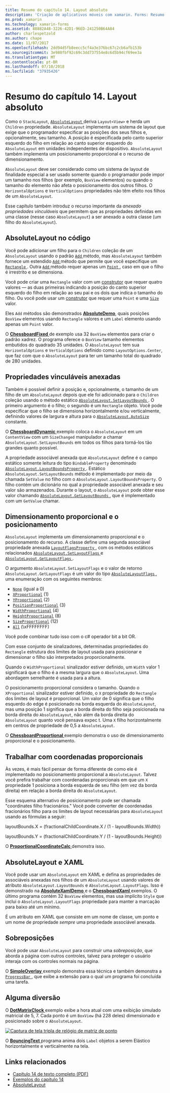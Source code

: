 ```yaml
---
title: Resumo do capítulo 14. Layout absoluto
description: 'Criação de aplicativos móveis com xamarin. Forms: Resumo do capítulo 14. Layout absoluto'
ms.prod: xamarin
ms.technology: xamarin-forms
ms.assetid: 88882A48-3226-42D1-96ED-241250B64A84
author: charlespetzold
ms.author: chape
ms.date: 11/07/2017
ms.openlocfilehash: 2dd94d5fb8eecc5cf4a3e376bc67c2cb6afb153b
ms.sourcegitcommit: 3e980fbf92c69c3dd737554e8c6d5b94cf69ee3a
ms.translationtype: MT
ms.contentlocale: pt-BR
ms.lasthandoff: 07/10/2018
ms.locfileid: "37935426"
---
```

# <a name="summary-of-chapter-14-absolute-layout"></a>Resumo do capítulo 14. Layout absoluto

Como o `StackLayout`, [ `AbsoluteLayout` ](https://developer.xamarin.com/api/type/Xamarin.Forms.AbsoluteLayout/) deriva `Layout<View>` e herda um `Children` propriedade. `AbsoluteLayout` implementa um sistema de layout que exige que o programador especificar as posições dos seus filhos e, opcionalmente, seu tamanho. A posição é especificada pelo canto superior esquerdo do filho em relação ao canto superior esquerdo do `AbsoluteLayout` em unidades independentes de dispositivo. `AbsoluteLayout` também implementa um posicionamento proporcional e o recurso de dimensionamento.

`AbsoluteLayout` deve ser considerado como um sistema de layout de finalidade especial a ser usado somente quando o programador pode impor um tamanho nos filhos (por exemplo, `BoxView` elementos) ou quando o tamanho do elemento não afeta o posicionamento dos outros filhos. O `HorizontalOptions` e `VerticalOptions` propriedades não têm efeito nos filhos de um `AbsoluteLayout`.

Esse capítulo também introduz o recurso importante da *anexado propriedades vinculáveis* que permitem que as propriedades definidas em uma classe (nesse caso `AbsoluteLayout`) a ser anexado a outra classe (um filho do `AbsoluteLayout`).

## <a name="absolutelayout-in-code"></a>AbsoluteLayout no código

Você pode adicionar um filho para o `Children` coleção de um `AbsoluteLayout` usando o padrão [ `Add` ](https://developer.xamarin.com/api/member/System.Collections.Generic.ICollection%3CT%3E.Add/p/T/) método, mas `AbsoluteLayout` também fornece um estendido [ `Add` ](https://developer.xamarin.com/api/member/Xamarin.Forms.AbsoluteLayout+IAbsoluteList%3CT%3E.Add/p/Xamarin.Forms.View/Xamarin.Forms.Rectangle/Xamarin.Forms.AbsoluteLayoutFlags/) método que permite que você especifique um [ `Rectangle` ](https://developer.xamarin.com/api/type/Xamarin.Forms.Rectangle/). Outra [ `Add` ](https://developer.xamarin.com/api/member/Xamarin.Forms.AbsoluteLayout+IAbsoluteList%3CT%3E.Add/p/Xamarin.Forms.View/Xamarin.Forms.Point/) método requer apenas um [ `Point` ](https://developer.xamarin.com/api/type/Xamarin.Forms.Point/), caso em que o filho é irrestrito e se dimensiona.

Você pode criar uma `Rectangle` valor com um [construtor](https://developer.xamarin.com/api/constructor/Xamarin.Forms.Rectangle.Rectangle/p/System.Double/System.Double/System.Double/System.Double/) que requer quatro valores &mdash; as duas primeiras indicando a posição do canto superior esquerdo do filho em relação ao seu pai e os dois que indica o tamanho do filho. Ou você pode usar um [construtor](https://developer.xamarin.com/api/constructor/Xamarin.Forms.Rectangle.Rectangle/p/Xamarin.Forms.Point/Xamarin.Forms.Size/) que requer uma `Point` e uma [ `Size` ](https://developer.xamarin.com/api/type/Xamarin.Forms.Size/) valor.

Eles `Add` métodos são demonstrados [ **AbsoluteDemo**](https://github.com/xamarin/xamarin-forms-book-samples/tree/master/Chapter14/AbsoluteDemo), quais posições `BoxView` elementos usando `Rectangle` valores e um `Label` elemento usando apenas um `Point` valor.

O [ **ChessboardFixed** ](https://github.com/xamarin/xamarin-forms-book-samples/tree/master/Chapter14/ChessboardFixed) de exemplo usa 32 `BoxView` elementos para criar o padrão xadrez. O programa oferece o `BoxView` tamanho elementos embutidos do quadrado 35 unidades. O `AbsoluteLayout` tem sua `HorizontalOptions` e `VerticalOptions` definido como `LayoutOptions.Center`, que faz com que o `AbsoluteLayout` para ter um tamanho total do quadrado de 280 unidades.

## <a name="attached-bindable-properties"></a>Propriedades vinculáveis anexadas

Também é possível definir a posição e, opcionalmente, o tamanho de um filho de um `AbsoluteLayout` depois que ele foi adicionado para o `Children` coleção usando o método estático [ `AbsoluteLayout.SetLayoutBounds` ](https://developer.xamarin.com/api/member/Xamarin.Forms.AbsoluteLayout.SetLayoutBounds/p/Xamarin.Forms.BindableObject/Xamarin.Forms.Rectangle/). O primeiro argumento é o filho; o segundo é um `Rectangle` objeto. Você pode especificar que o filho se dimensiona horizontalmente e/ou verticalmente, definindo valores de largura e altura para o [ `AbsoluteLayout.AutoSize` ](https://developer.xamarin.com/api/property/Xamarin.Forms.AbsoluteLayout.AutoSize/) constante.

O [ **ChessboardDynamic** ](https://github.com/xamarin/xamarin-forms-book-samples/tree/master/Chapter14/ChessboardDynamic) exemplo coloca o `AbsoluteLayout` em um `ContentView` com um `SizeChanged` manipulador a chamar `AbsoluteLayout.SetLayoutBounds` em todos os filhos para torná-los tão grandes quanto possível.  

A propriedade associável anexada que `AbsoluteLayout` define é o campo estático somente leitura do tipo `BindableProperty` denominado [ `AbsoluteLayout.LayoutBoundsProperty` ](https://developer.xamarin.com/api/field/Xamarin.Forms.AbsoluteLayout.LayoutBoundsProperty/). Estático `AbsoluteLayout.SetLayoutBounds` método é implementado por meio da chamada `SetValue` no filho com o `AbsoluteLayout.LayoutBoundsProperty`. O filho contém um dicionário no qual a propriedade associável anexada e seu valor são armazenados. Durante o layout, o `AbsoluteLayout` pode obter esse valor chamando [ `AbsoluteLayout.GetLayoutBounds` ](https://developer.xamarin.com/api/member/Xamarin.Forms.AbsoluteLayout.GetLayoutBounds/p/Xamarin.Forms.BindableObject/), que é implementado com um `GetValue` chamar.

## <a name="proportional-sizing-and-positioning"></a>Dimensionamento proporcional e o posicionamento

`AbsoluteLayout` implementa um dimensionamento proporcional e o posicionamento do recurso. A classe define uma segunda associável propriedade anexada [ `LayoutFlagsProperty` ](https://developer.xamarin.com/api/field/Xamarin.Forms.AbsoluteLayout.LayoutFlagsProperty/), com os métodos estáticos relacionados [ `AbsoluteLayout.SetLayoutFlags` ](https://developer.xamarin.com/api/member/Xamarin.Forms.AbsoluteLayout.SetLayoutFlags/p/Xamarin.Forms.BindableObject/Xamarin.Forms.AbsoluteLayoutFlags/) e [ `AbsoluteLayout.GetLayoutFlags` ](https://developer.xamarin.com/api/member/Xamarin.Forms.AbsoluteLayout.GetLayoutFlags/p/Xamarin.Forms.BindableObject/).

O argumento `AbsoluteLayout.SetLayoutFlags` e o valor de retorno `AbsoluteLayout.GetLayoutFlags` é um valor do tipo [ `AbsoluteLayoutFlags` ](xref:Xamarin.Forms.AbsoluteLayoutFlags), uma enumeração com os seguintes membros:

- [`None`](xref:Xamarin.Forms.AbsoluteLayoutFlags.None) (igual a 0)
- [`XProportional`](xref:Xamarin.Forms.AbsoluteLayoutFlags.XProportional) (1)
- [`YProportional`](xref:Xamarin.Forms.AbsoluteLayoutFlags.YProportional) (2)
- [`PositionProportional`](xref:Xamarin.Forms.AbsoluteLayoutFlags.PositionProportional) (3)
- [`WidthProportional`](xref:Xamarin.Forms.AbsoluteLayoutFlags.WidthProportional) (4)
- [`HeightProportional`](xref:Xamarin.Forms.AbsoluteLayoutFlags.HeightProportional) (8)
- [`SizeProportional`](xref:Xamarin.Forms.AbsoluteLayoutFlags.SizeProportional) (12)
- [`All`](xref:Xamarin.Forms.AbsoluteLayoutFlags.All) (\xFFFFFFFF)

Você pode combinar tudo isso com o c# operador bit a bit OR.

Com esse conjunto de sinalizadores, determinadas propriedades do `Rectangle` estrutura dos limites de layout usada para posicionar e dimensionar o filho são interpretados proporcionalmente.

Quando o `WidthProportional` sinalizador estiver definido, um `Width` valor 1 significará que o filho é a mesma largura que o `AbsoluteLayout`. Uma abordagem semelhante é usada para a altura.

O posicionamento proporcional considera o tamanho. Quando o `XProportional` sinalizador estiver definido, o `X` propriedade do `Rectangle` dos limites de layout é proporcional. Um valor de 0 significa que o filho esquerdo do edge é posicionado na borda esquerda do `AbsoluteLayout`, mas uma posição 1 significa que a borda direita do filho seja posicionada na borda direita do `AbsoluteLayout`, não além da borda direita do `AbsoluteLayout` quanto você pensava expec t. Uma `X` filho horizontalmente em centros de propriedade de 0,5 a `AbsoluteLayout`.

O [ **ChessboardProportional** ](https://github.com/xamarin/xamarin-forms-book-samples/tree/master/Chapter14/ChessboardProportional) exemplo demonstra o uso de dimensionamento proporcional e o posicionamento.

## <a name="working-with-proportional-coordinates"></a>Trabalhar com coordenadas proporcionais

Às vezes, é mais fácil pensar de forma diferente de como ele é implementado no posicionamento proporcional a `AbsoluteLayout`. Talvez você prefira trabalhar com coordenadas proporcionais em que um `X` propriedade 1 posiciona a borda esquerda de seu filho (em vez da borda direita) em relação a borda direita do `AbsoluteLayout`.

Esse esquema alternativo de posicionamento pode ser chamada "coordinates filho fracionários." Você pode converter de coordenadas fracionários filho para os limites de layout necessárias para `AbsoluteLayout` usando as fórmulas a seguir:

layoutBounds.X = (fractionalChildCoordinate.X / (1 - layoutBounds.Width))

layoutBounds.Y = (fractionalChildCoordinate.Y / (1 - layoutBounds.Height))

O [ **ProportionalCoordinateCalc** ](https://github.com/xamarin/xamarin-forms-book-samples/tree/master/Chapter14/PropCoordCalc) demonstra isso.

## <a name="absolutelayout-and-xaml"></a>AbsoluteLayout e XAML

Você pode usar um `AbsoluteLayout` em XAML e defina as propriedades de associáveis anexadas nos filhos de um `AbsoluteLayout` usando valores de atributo `AbsoluteLayout.LayoutBounds` e `AbsoluteLayout.LayoutFlags`. Isso é demonstrado na [ **AbsoluteXamlDemo** ](https://github.com/xamarin/xamarin-forms-book-samples/tree/master/Chapter14/AbsoluteXamlDemo) e o [ **ChessboardXaml** ](https://github.com/xamarin/xamarin-forms-book-samples/tree/master/Chapter14/ChessboardXaml) exemplos. O último programa contém 32 `BoxView` elementos, mas usa implícito `Style` que inclui o `AbsoluteLayout.LayoutFlags` propriedade para manter a marcação para baixo até um mínimo.

É um atributo em XAML que consiste em um nome de classe, um ponto e um nome de propriedade *sempre* uma propriedade associável anexada.

## <a name="overlays"></a>Sobreposições

Você pode usar `AbsoluteLayout` para construir uma *sobreposição*, que aborda a página com outros controles, talvez para proteger o usuário interaja com os controles normais na página.

O [ **SimpleOverlay** ](https://github.com/xamarin/xamarin-forms-book-samples/tree/master/Chapter14/SimpleOverlay) exemplo demonstra essa técnica e também demonstra a [ `ProgressBar` ](https://developer.xamarin.com/api/type/Xamarin.Forms.ProgressBar/), que exibe a extensão para o qual um programa foi concluída uma tarefa.

## <a name="some-fun"></a>Alguma diversão

O [ **DotMatrixClock** ](https://github.com/xamarin/xamarin-forms-book-samples/tree/master/Chapter14/DotMatrixClock) exemplo exibe a hora atual com uma exibição simulado matricial de 5, 7. Cada ponto é um `BoxView` (há 228 deles) dimensionado e posicionado sobre o `AbsoluteLayout`.

[![Captura de tela tripla de relógio de matriz de ponto](images/ch14fg08-small.png "matricial relógio")](images/ch14fg08-large.png#lightbox "matricial relógio")

O [ **BouncingText** ](https://github.com/xamarin/xamarin-forms-book-samples/tree/master/Chapter14/BouncingText) programa anima dois `Label` objetos a serem Elástico horizontalmente e verticalmente na tela.



## <a name="related-links"></a>Links relacionados

- [Capítulo 14 de texto completo (PDF)](https://download.xamarin.com/developer/xamarin-forms-book/XamarinFormsBook-Ch14-Apr2016.pdf)
- [Exemplos do capítulo 14](https://github.com/xamarin/xamarin-forms-book-samples/tree/master/Chapter14)
- [AbsoluteLayout](~/xamarin-forms/user-interface/layouts/absolute-layout.md)
